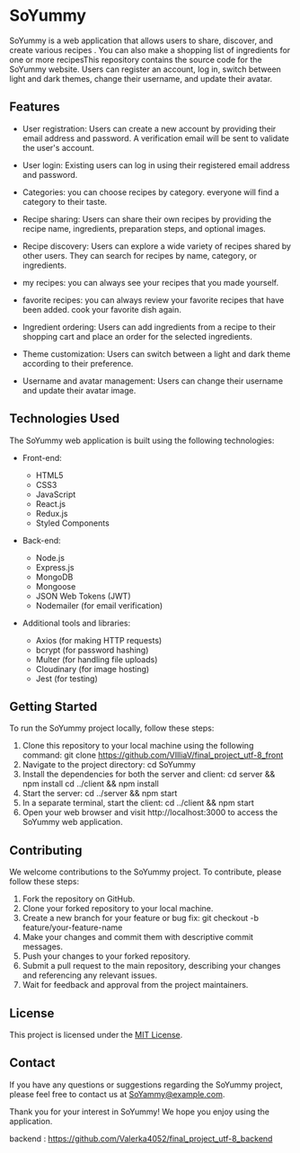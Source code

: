 # SoYummy


SoYummy is a web application that allows users to share, discover, and create various recipes . You can also make a
shopping list of ingredients for one or more recipesThis repository contains the source code for the SoYummy website.
Users can register an account, log in, switch between light and dark themes, change their username, and update their
avatar.

## Features

- User registration: Users can create a new account by providing their email address and password. A verification email
  will be sent to validate the user's account.

- User login: Existing users can log in using their registered email address and password.

- Сategories: you can choose recipes by category. everyone will find a category to their taste.

- Recipe sharing: Users can share their own recipes by providing the recipe name, ingredients, preparation steps, and
  optional images.

- Recipe discovery: Users can explore a wide variety of recipes shared by other users. They can search for recipes by
  name, category, or ingredients.

- my recipes: you can always see your recipes that you made yourself.

- favorite recipes: you can always review your favorite recipes that have been added. cook your favorite dish again.

- Ingredient ordering: Users can add ingredients from a recipe to their shopping cart and place an order for the
  selected ingredients.

- Theme customization: Users can switch between a light and dark theme according to their preference.

- Username and avatar management: Users can change their username and update their avatar image.

## Technologies Used

The SoYummy web application is built using the following technologies:

- Front-end:

  - HTML5
  - CSS3
  - JavaScript
  - React.js
  - Redux.js
  - Styled Components

- Back-end:

  - Node.js
  - Express.js
  - MongoDB
  - Mongoose
  - JSON Web Tokens (JWT)
  - Nodemailer (for email verification)

- Additional tools and libraries:
  - Axios (for making HTTP requests)
  - bcrypt (for password hashing)
  - Multer (for handling file uploads)
  - Cloudinary (for image hosting)
  - Jest (for testing)

## Getting Started

To run the SoYummy project locally, follow these steps:

1. Clone this repository to your local machine using the following command: git clone
   https://github.com/VIlliaV/final_project_utf-8_front
2. Navigate to the project directory: cd SoYummy
3. Install the dependencies for both the server and client: cd server && npm install cd ../client && npm install
4. Start the server: cd ../server && npm start
5. In a separate terminal, start the client: cd ../client && npm start
6. Open your web browser and visit http://localhost:3000 to access the SoYummy web application.

## Contributing

We welcome contributions to the SoYummy project. To contribute, please follow these steps:

1. Fork the repository on GitHub.
2. Clone your forked repository to your local machine.
3. Create a new branch for your feature or bug fix: git checkout -b feature/your-feature-name
4. Make your changes and commit them with descriptive commit messages.
5. Push your changes to your forked repository.
6. Submit a pull request to the main repository, describing your changes and referencing any relevant issues.
7. Wait for feedback and approval from the project maintainers.

## License

This project is licensed under the [MIT License](LICENSE).

## Contact

If you have any questions or suggestions regarding the SoYummy project, please feel free to contact us at
[SoYammy@example.com](mailto:SoYammy@example.com).

Thank you for your interest in SoYummy! We hope you enjoy using the application.

backend : https://github.com/Valerka4052/final_project_utf-8_backend
